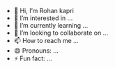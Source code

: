 - 👋 Hi, I’m Rohan kapri
- 👀 I’m interested in ...
- 🌱 I’m currently learning ...
- 💞️ I’m looking to collaborate on ...
- 📫 How to reach me ...
- 😄 Pronouns: ...
- ⚡ Fun fact: ...

<!---
ghdhhje/ghdhhje is a ✨ special ✨ repository because its `README.md` (this file) appears on your GitHub profile.
You can click the Preview link to take a look at your changes.
--->
